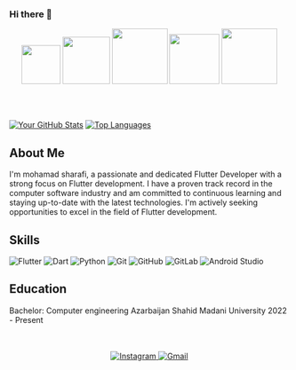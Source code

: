 
 ### Hi there 👋
 
<!---
msharafi18/msharafi18 is a ✨ special ✨ repository because its `README.md` (this file) appears on your GitHub profile.
You can click the Preview link to take a look at your changes.
- 👀 I’m interested in ...
- 🌱 I’m currently learning ...
- 💞️ I’m looking to collaborate on ...
- 📫 How to reach me ...
- 😄 Pronouns: ...
- ⚡ Fun fact: ...
--->

<p align="center">
  <img src="https://github.com/mahdidahouei/mahdidahouei/assets/58371632/69870ff3-aee2-4f00-9422-d4bb4da5cf76" width="70">
  <img src="https://upload.wikimedia.org/wikipedia/commons/thumb/c/c6/Dart_logo.png/600px-Dart_logo.png?20220718193800" width="85">
  <img src="https://i.giphy.com/media/KzJkzjggfGN5Py6nkT/200.webp" width="100">  
  <img src="https://static-00.iconduck.com/assets.00/android-studio-icon-486x512-zp9um7zl.png" width="90">
  <img src="https://i.giphy.com/media/IdyAQJVN2kVPNUrojM/200.webp" width="100">
  </p>
<br>
<br>

[![Your GitHub Stats](https://github-readme-stats.vercel.app/api?username=msharafice&show_icons=true&theme=tokyonight&hide=prs)](https://github.com/msharafice/github-readme-stats)
[![Top Languages](https://github-readme-stats.vercel.app/api/top-langs/?username=msharafice&langs_count=9&layout=compact&theme=tokyonight)](https://github.com/msharafice/github-readme-stats)

## About Me
I'm mohamad sharafi, a passionate and dedicated Flutter Developer with a strong focus on Flutter development. I have a proven track record in the computer software industry and am committed to continuous learning and staying up-to-date with the latest technologies. I'm actively seeking opportunities to excel in the field of Flutter development.

## Skills
![Flutter](https://img.shields.io/badge/Flutter-%230175C2.svg?style=flat&logo=flutter&logoColor=FFFFFF)
![Dart](https://img.shields.io/badge/Dart-%230175C2.svg?style=flat&logo=dart&logoColor=FFFFFF)
![Python](https://img.shields.io/badge/python-%230175C2.svg?style=flat&logo=python&logoColor=FFFFFF)
![Git](https://img.shields.io/badge/-Git-F05032?style=flat&logo=git&logoColor=FFFFFF)
![GitHub](https://img.shields.io/badge/-GitHub-181717?style=flat&logo=github&logoColor=FFFFFF)
![GitLab](https://img.shields.io/badge/-GitLab-222222?style=flat&logo=GitLab&logoColor=FCC624)
![Android Studio](https://img.shields.io/badge/-AndroidStudio-3DDC84?style=flat&logo=android-studio&logoColor=FFFFFF)

## Education
Bachelor: Computer engineering
Azarbaijan Shahid Madani University
2022 - Present

</br>
</br>

<div align="center">
  <a href="http://www.instagram.com/msharafice/">
    <img alt="Instagram" src="https://img.shields.io/badge/instagram-ea4456.svg?&style=for-the-badge&logo=instagram&logoColor=white" />
  <a href="mailto:mohamad.sharafi.ce@gmail.com">
    <img alt="Gmail" src="https://img.shields.io/badge/-GMAIL-D14836?style=for-the-badge&logo=gmail&logoColor=white" />
  </a>
</div>
